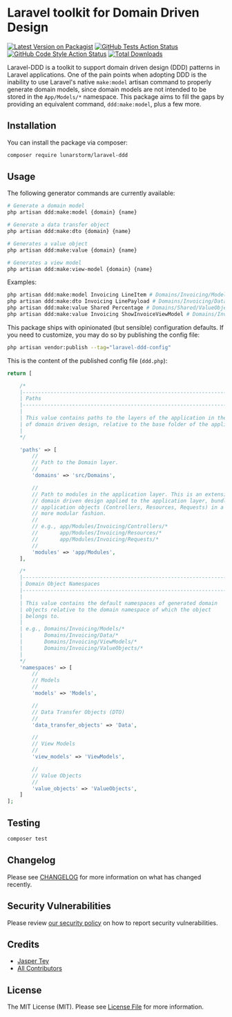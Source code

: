# Laravel toolkit for Domain Driven Design

[![Latest Version on Packagist](https://img.shields.io/packagist/v/lunarstorm/laravel-ddd.svg?style=flat-square)](https://packagist.org/packages/lunarstorm/laravel-ddd)
[![GitHub Tests Action Status](https://img.shields.io/github/actions/workflow/status/lunarstorm/laravel-ddd/run-tests.yml?branch=main&label=tests&style=flat-square)](https://github.com/lunarstorm/laravel-ddd/actions?query=workflow%3Arun-tests+branch%3Amain)
[![GitHub Code Style Action Status](https://img.shields.io/github/actions/workflow/status/lunarstorm/laravel-ddd/fix-php-code-style-issues.yml?branch=main&label=code%20style&style=flat-square)](https://github.com/lunarstorm/laravel-ddd/actions?query=workflow%3A"Fix+PHP+code+style+issues"+branch%3Amain)
[![Total Downloads](https://img.shields.io/packagist/dt/lunarstorm/laravel-ddd.svg?style=flat-square)](https://packagist.org/packages/lunarstorm/laravel-ddd)

Laravel-DDD is a toolkit to support domain driven design (DDD) patterns in Laravel applications. One of the pain points when adopting DDD is the inability to use Laravel's native `make:model` artisan command to properly generate domain models, since domain models are not intended to be stored in the `App/Models/*` namespace. This package aims to fill the gaps by providing an equivalent command, `ddd:make:model`, plus a few more.

## Installation

You can install the package via composer:

```bash
composer require lunarstorm/laravel-ddd
```

## Usage

The following generator commands are currently available:

```bash
# Generate a domain model
php artisan ddd:make:model {domain} {name}

# Generate a data transfer object
php artisan ddd:make:dto {domain} {name}

# Generates a value object
php artisan ddd:make:value {domain} {name}

# Generates a view model
php artisan ddd:make:view-model {domain} {name}
```
Examples:
```bash
php artisan ddd:make:model Invoicing LineItem # Domains/Invoicing/Models/LineItem
php artisan ddd:make:dto Invoicing LinePayload # Domains/Invoicing/Data/LinePayload
php artisan ddd:make:value Shared Percentage # Domains/Shared/ValueObjects/Percentage
php artisan ddd:make:value Invoicing ShowInvoiceViewModel # Domains/Invoicing/ViewModels/ShowInvoiceViewModel
```

This package ships with opinionated (but sensible) configuration defaults. If you need to customize, you may do so by publishing the config file:

```bash
php artisan vendor:publish --tag="laravel-ddd-config"
```

This is the content of the published config file (`ddd.php`):

```php
return [

    /*
    |--------------------------------------------------------------------------
    | Paths
    |--------------------------------------------------------------------------
    |
    | This value contains paths to the layers of the application in the context
    | of domain driven design, relative to the base folder of the application.
    |
    */

    'paths' => [
        //
        // Path to the Domain layer.
        //
        'domains' => 'src/Domains',

        //
        // Path to modules in the application layer. This is an extension of
        // domain driven design applied to the application layer, bundling
        // application objects (Controllers, Resources, Requests) in a
        // more modular fashion.
        //
        // e.g., app/Modules/Invoicing/Controllers/*
        //       app/Modules/Invoicing/Resources/*
        //       app/Modules/Invoicing/Requests/*
        //
        'modules' => 'app/Modules',
    ],

    /*
    |--------------------------------------------------------------------------
    | Domain Object Namespaces
    |--------------------------------------------------------------------------
    |
    | This value contains the default namespaces of generated domain
    | objects relative to the domain namespace of which the object
    | belongs to.
    |
    | e.g., Domains/Invoicing/Models/*
    |       Domains/Invoicing/Data/*
    |       Domains/Invoicing/ViewModels/*
    |       Domains/Invoicing/ValueObjects/*
    |
    */
    'namespaces' => [
        //
        // Models
        //
        'models' => 'Models',

        //
        // Data Transfer Objects (DTO)
        //
        'data_transfer_objects' => 'Data',

        //
        // View Models
        //
        'view_models' => 'ViewModels',

        //
        // Value Objects
        //
        'value_objects' => 'ValueObjects',
    ]
];
```

## Testing

```bash
composer test
```

## Changelog

Please see [CHANGELOG](CHANGELOG.md) for more information on what has changed recently.

## Security Vulnerabilities

Please review [our security policy](../../security/policy) on how to report security vulnerabilities.

## Credits

- [Jasper Tey](https://github.com/JasperTey)
- [All Contributors](../../contributors)

## License

The MIT License (MIT). Please see [License File](LICENSE.md) for more information.
